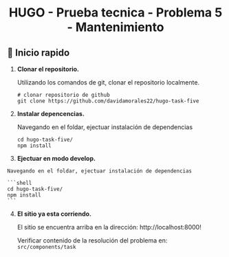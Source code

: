 <h1 align="center">
  HUGO - Prueba tecnica - Problema 5 - Mantenimiento
</h1>

## 🚀 Inicio rapido

1.  **Clonar el repositorio.**

    Utilizando los comandos de git, clonar el repositorio localmente.

    ```shell
    # clonar repositorio de github
    git clone https://github.com/davidamorales22/hugo-task-five
    ```

2.  **Instalar depencencias.**

    Navegando en el foldar, ejectuar instalación de dependencias

    ```shell
    cd hugo-task-five/
    npm install
    ```

3.   **Ejectuar en modo develop.**

    Navegando en el foldar, ejectuar instalación de dependencias

    ```shell
    cd hugo-task-five/
    npm install
    ```
4.  **El sitio ya esta corriendo.**

    El sitio se encuentra arriba en la dirección:  http://localhost:8000!

    Verificar contenido de la resolución del problema en: `src/components/task`
